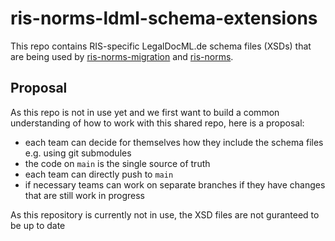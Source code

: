 # ris-norms-ldml-schema-extensions

This repo contains RIS-specific LegalDocML.de schema files (XSDs) that are being used by [ris-norms-migration](https://github.com/digitalservicebund/ris-norms-migration) and [ris-norms](https://github.com/digitalservicebund/ris-norms).

## Proposal
As this repo is not in use yet and we first want to build a common understanding of how to work with this shared repo, here is a proposal:
- each team can decide for themselves how they include the schema files e.g. using git submodules
- the code on `main` is the single source of truth
- each team can directly push to `main`
- if necessary teams can work on separate branches if they have changes that are still work in progress

As this repository is currently not in use, the XSD files are not guranteed to be up to date
